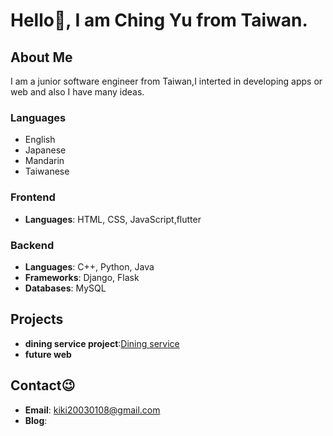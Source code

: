 
# Hello🙌, I am Ching Yu from Taiwan.

## About Me 
I am a  junior software engineer from Taiwan,I interted in developing apps or web and also I have many ideas.

### Languages
- English
- Japanese
- Mandarin
- Taiwanese

### Frontend
- **Languages**: HTML, CSS, JavaScript,flutter

### Backend
- **Languages**: C++, Python, Java
- **Frameworks**: Django, Flask
- **Databases**: MySQL

## Projects 
- **dining service project**:[Dining service](https://github.com/chingyuuuuu/new_service_app.git)
- **future web**

## Contact😉
- **Email**: [kiki20030108@gmail.com](mailto:kiki20030108@gmail.com)
- **Blog**:

